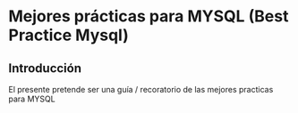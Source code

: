# Mejores prácticas para MYSQL (Best Practice Mysql)

## Introducción
El presente pretende ser una guía / recoratorio de las mejores practicas para MYSQL

### 

